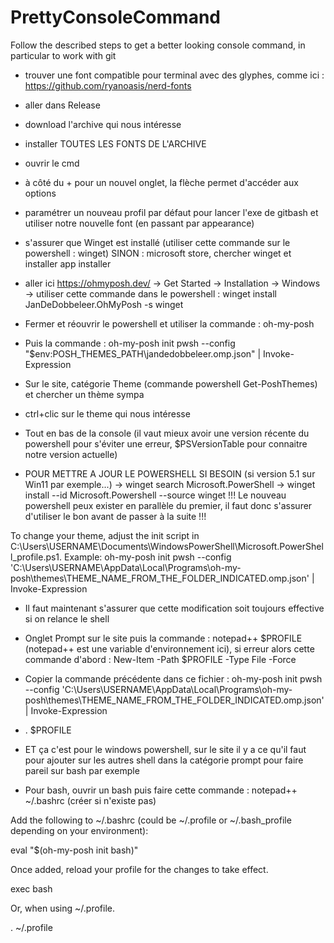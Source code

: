 # PrettyConsoleCommand
Follow the described steps to get a better looking console command, in particular to work with git

- trouver une font compatible pour terminal avec des glyphes, comme ici : https://github.com/ryanoasis/nerd-fonts
- aller dans Release
- download l'archive qui nous intéresse
- installer TOUTES LES FONTS DE L'ARCHIVE
- ouvrir le cmd
- à côté du + pour un nouvel onglet, la flèche permet d'accéder aux options
- paramétrer un nouveau profil par défaut pour lancer l'exe de gitbash et utiliser notre nouvelle font (en passant par appearance)

- s'assurer que Winget est installé (utiliser cette commande sur le powershell : winget) SINON : microsoft store, chercher winget et installer app installer
- aller ici https://ohmyposh.dev/ -> Get Started -> Installation -> Windows -> utiliser cette commande dans le powershell :
  winget install JanDeDobbeleer.OhMyPosh -s winget
- Fermer et réouvrir le powershell et utiliser la commande :
oh-my-posh
- Puis la commande : oh-my-posh init pwsh --config "$env:POSH_THEMES_PATH\jandedobbeleer.omp.json" | Invoke-Expression
- Sur le site, catégorie Theme (commande powershell Get-PoshThemes) et chercher un thème sympa
- ctrl+clic sur le theme qui nous intéresse
- Tout en bas de la console (il vaut mieux avoir une version récente du powershell pour s'éviter une erreur, $PSVersionTable pour connaitre notre version actuelle)
- POUR METTRE A JOUR LE POWERSHELL SI BESOIN (si version 5.1 sur Win11 par exemple...) -> winget search Microsoft.PowerShell -> winget install --id Microsoft.Powershell --source winget
  !!! Le nouveau powershell peux exister en parallèle du premier, il faut donc s'assurer d'utiliser le bon avant de passer à la suite !!!

To change your theme, adjust the init script in C:\Users\USERNAME\Documents\WindowsPowerShell\Microsoft.PowerShell_profile.ps1.
Example:
oh-my-posh init pwsh --config 'C:\Users\USERNAME\AppData\Local\Programs\oh-my-posh\themes\THEME_NAME_FROM_THE_FOLDER_INDICATED.omp.json' | Invoke-Expression

- Il faut maintenant s'assurer que cette modification soit toujours effective si on relance le shell
- Onglet Prompt sur le site puis la commande : notepad++ $PROFILE (notepad++ est une variable d'environnement ici), si erreur alors cette commande d'abord : New-Item -Path $PROFILE -Type File -Force
- Copier la commande précédente dans ce fichier : oh-my-posh init pwsh --config 'C:\Users\USERNAME\AppData\Local\Programs\oh-my-posh\themes\THEME_NAME_FROM_THE_FOLDER_INDICATED.omp.json' | Invoke-Expression
- . $PROFILE

- ET ça c'est pour le windows powershell, sur le site il y a ce qu'il faut pour ajouter sur les autres shell dans la catégorie prompt pour faire pareil sur bash par exemple
- Pour bash, ouvrir un bash puis faire cette commande : 
notepad++ ~/.bashrc  (créer si n'existe pas)

Add the following to ~/.bashrc (could be ~/.profile or ~/.bash_profile depending on your environment):

eval "$(oh-my-posh init bash)"

Once added, reload your profile for the changes to take effect.

exec bash

Or, when using ~/.profile.

. ~/.profile
